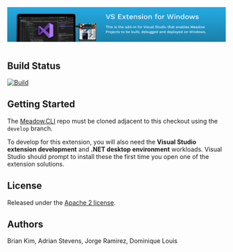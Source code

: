 <img src="Design/banner.jpg" style="margin-bottom:10px" />

## Build Status 

[![Build](https://github.com/WildernessLabs/VS_Win_Meadow_Extension/actions/workflows/dotnet.yml/badge.svg)](https://github.com/WildernessLabs/VS_Win_Meadow_Extension/actions)

## Getting Started

The [Meadow.CLI](https://github.com/WildernessLabs/Meadow.CLI) repo must be cloned adjacent to this checkout using the `develop` branch.

To develop for this extension, you will also need the **Visual Studio extension development** and **.NET desktop environment** workloads. Visual Studio should prompt to install these the first time you open one of the extension solutions.

## License

Released under the [Apache 2 license](license.md).

## Authors

Brian Kim, Adrian Stevens, Jorge Ramirez, Dominique Louis
